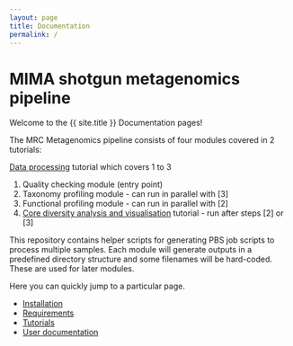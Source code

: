 ```yaml
---
layout: page
title: Documentation
permalink: /
---
```


# MIMA shotgun metagenomics pipeline

Welcome to the {{ site.title }} Documentation pages! 

The MRC Metagenomics pipeline consists of four modules covered in 2 tutorials:

[Data processing](docs/tutorials/tutorial-with-singularity) tutorial which covers 1 to 3
1. Quality checking module (entry point)
2. Taxonomy profiling module - can run in parallel with [3]
3. Functional profiling module - can run in parallel with [2]
4. [Core diversity analysis and visualisation](docs/tutorials/core-diversity-analysis-visualisation) tutorial - run after steps [2] or [3]

This repository contains helper scripts for generating PBS job scripts to process multiple samples.
Each module will generate outputs in a predefined directory structure and some filenames will be hard-coded. These are used for later modules. 

Here you can quickly jump to a particular page.

 - [Installation](docs/installation)
 - [Requirements](docs/requirements)
 - [Tutorials](docs/tutorials)
 - [User documentation](docs/usage)


<!-- Would you like to see another question type, or another kind of extra? Please [open an issue]({{ site.repo }}/issues/new). -->


<!--
<div class="section-index">
    <hr class="panel-line">
    {% for post in site.docs  %}        
    <div class="entry">
    <h5><a href="{{ post.url | prepend: site.baseurl }}">{{ post.title }}</a></h5>
    <p>{{ post.description }}</p>
    </div>{% endfor %}
</div>
-->